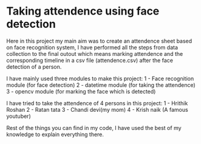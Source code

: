 # Taking attendence using face detection
Here in this project my main aim was to create an attendence sheet based on face recognition system, I have performed all the steps from data collection to the final outout which means marking attendence and the corresponding timeline in a csv file (attendence.csv) after the face detection of a person. 

I have mainly used three modules to make this project:
1 - Face recognition module (for face detection)
2 - datetime module (for taking the attendence)
3 - opencv module (for marking the face which is detected)

I have tried to take the attendence of 4 persons in this project:
1 - Hrithik Roshan 
2 - Ratan tata 
3 - Chandi devi(my mom) 
4 - Krish naik (A famous youtuber)

Rest of the things you can find in my code, I have used the best of my knowledge to explain everything there.
